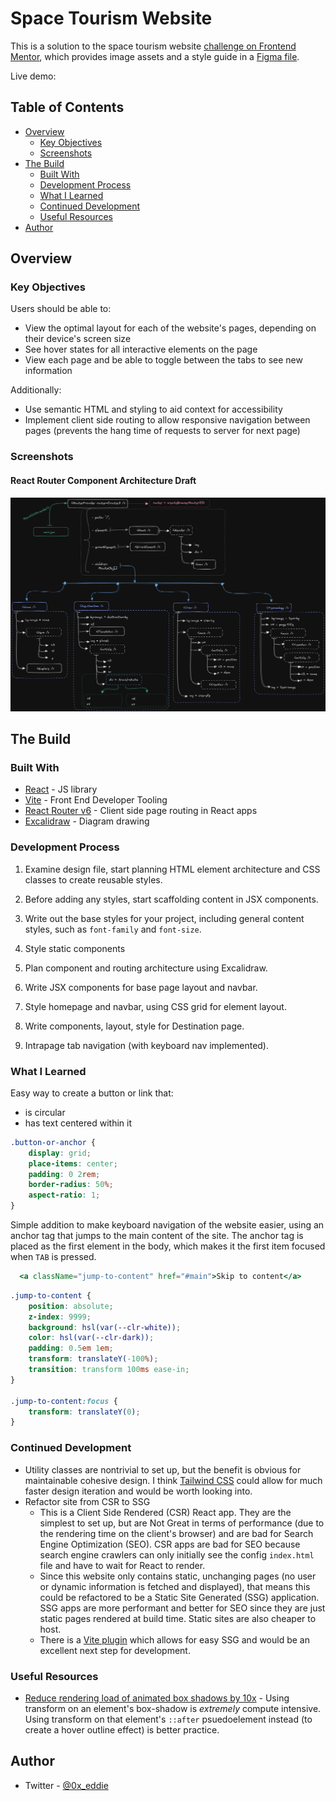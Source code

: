 # Space Tourism Website

This is a solution to the space tourism website [challenge on Frontend Mentor](https://www.frontendmentor.io/challenges/space-tourism-multipage-website-gRWj1URZ3), which provides image assets and a style guide in a [Figma file](https://www.figma.com/file/fEvMwK3DALNy5ZiVsY562l/space-tourism-website?node-id=0%3A1&t=uABUmUEvdYazx7ky-1).

Live demo:

## Table of Contents

- [Overview](#overview)
  - [Key Objectives](#key-objectives)
  - [Screenshots](#screenshots)
- [The Build](#the-build)
  - [Built With](#built-with)
  - [Development Process](#development-process)
  - [What I Learned](#what-i-learned)
  - [Continued Development](#continued-development)
  - [Useful Resources](#useful-resources)
- [Author](#author)

## Overview

### Key Objectives

Users should be able to:

- View the optimal layout for each of the website's pages, depending on their device's screen size
- See hover states for all interactive elements on the page
- View each page and be able to toggle between the tabs to see new information

Additionally:

- Use semantic HTML and styling to aid context for accessibility
- Implement client side routing to allow responsive navigation between pages (prevents the hang time of requests to server for next page)

### Screenshots

#### React Router Component Architecture Draft

![React router component architecture](./src/assets/component-architecture-draft.png)

## The Build

### Built With

- [React](https://reactjs.org/) - JS library
- [Vite](https://vitejs.dev/) - Front End Developer Tooling
- [React Router v6](https://reactrouter.com/en/main) - Client side page routing in React apps
- [Excalidraw](https://excalidraw.com) - Diagram drawing

### Development Process

1. Examine design file, start planning HTML element architecture and CSS classes to create reusable styles.
2. Before adding any styles, start scaffolding content in JSX components.
3. Write out the base styles for your project, including general content styles, such as `font-family` and `font-size`.
4. Style static components
5. Plan component and routing architecture using Excalidraw.

6. Write JSX components for base page layout and navbar.
7. Style homepage and navbar, using CSS grid for element layout.
8. Write components, layout, style for Destination page.
9. Intrapage tab navigation (with keyboard nav implemented).

### What I Learned

Easy way to create a button or link that:

- is circular
- has text centered within it

```css
.button-or-anchor {
	display: grid;
	place-items: center;
	padding: 0 2rem;
	border-radius: 50%;
	aspect-ratio: 1;
}
```

Simple addition to make keyboard navigation of the website easier, using an anchor tag that jumps to the main content of the site. The anchor tag is placed as the first element in the body, which makes it the first item focused when `TAB` is pressed.
```jsx
  <a className="jump-to-content" href="#main">Skip to content</a>
```
```css
.jump-to-content {
	position: absolute;
	z-index: 9999;
	background: hsl(var(--clr-white));
	color: hsl(var(--clr-dark));
	padding: 0.5em 1em;
	transform: translateY(-100%);
	transition: transform 100ms ease-in;
}

.jump-to-content:focus {
	transform: translateY(0);
}
```

### Continued Development

- Utility classes are nontrivial to set up, but the benefit is obvious for maintainable cohesive design. I think [Tailwind CSS](https://tailwindcss.com/) could allow for much faster design iteration and would be worth looking into.
- Refactor site from CSR to SSG
  - This is a Client Side Rendered (CSR) React app. They are the simplest to set up, but are Not Great in terms of performance (due to the rendering time on the client's browser) and are bad for Search Engine Optimization (SEO). CSR apps are bad for SEO because search engine crawlers can only initially see the config `index.html` file and have to wait for React to render.
  - Since this website only contains static, unchanging pages (no user or dynamic information is fetched and displayed), that means this could be refactored to be a Static Site Generated (SSG) application. SSG apps are more performant and better for SEO since they are just static pages rendered at build time. Static sites are also cheaper to host.
  - There is a [Vite plugin](https://vite-plugin-ssr.com/pre-rendering) which allows for easy SSG and would be an excellent next step for development.

### Useful Resources

- [Reduce rendering load of animated box shadows by 10x](https://tobiasahlin.com/blog/how-to-animate-box-shadow/) - Using transform on an element's box-shadow is _extremely_ compute intensive. Using transform on that element's `::after` psuedoelement instead (to create a hover outline effect) is better practice.

## Author

- Twitter - [@0x_eddie](https://www.twitter.com/0x_eddie)
